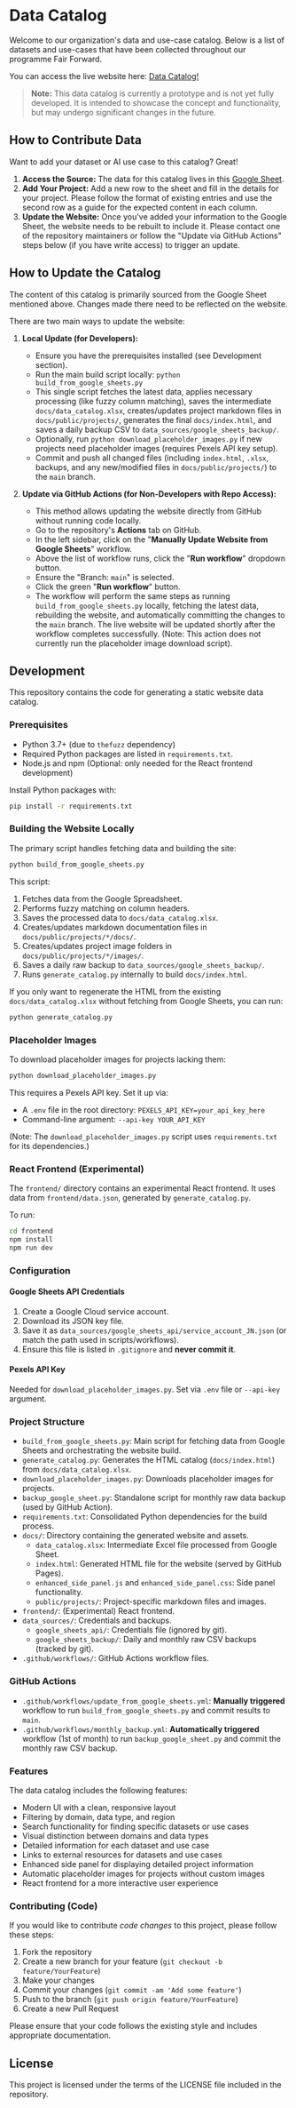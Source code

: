 # Data Catalog

Welcome to our organization's data and use-case catalog. Below is a list of datasets and use-cases that have been collected throughout our programme Fair Forward. 

You can access the live website here: [Data Catalog!](https://fair-forward.github.io/datasets/)

> **Note:** This data catalog is currently a prototype and is not yet fully developed. It is intended to showcase the concept and functionality, but may undergo significant changes in the future.

## How to Contribute Data

Want to add your dataset or AI use case to this catalog? Great!

1.  **Access the Source:** The data for this catalog lives in this [Google Sheet](https://docs.google.com/spreadsheets/d/18sgZgPGZuZjeBTHrmbr1Ra7mx8vSToUqnx8vCjhIp0c/edit?gid=561894456#gid=561894456).
2.  **Add Your Project:** Add a new row to the sheet and fill in the details for your project. Please follow the format of existing entries and use the second row as a guide for the expected content in each column.
3.  **Update the Website:** Once you've added your information to the Google Sheet, the website needs to be rebuilt to include it. Please contact one of the repository maintainers or follow the "Update via GitHub Actions" steps below (if you have write access) to trigger an update.

## How to Update the Catalog

The content of this catalog is primarily sourced from the Google Sheet mentioned above. Changes made there need to be reflected on the website.

There are two main ways to update the website:

1.  **Local Update (for Developers):**
    *   Ensure you have the prerequisites installed (see Development section).
    *   Run the main build script locally: `python build_from_google_sheets.py`
    *   This single script fetches the latest data, applies necessary processing (like fuzzy column matching), saves the intermediate `docs/data_catalog.xlsx`, creates/updates project markdown files in `docs/public/projects/`, generates the final `docs/index.html`, and saves a daily backup CSV to `data_sources/google_sheets_backup/`.
    *   Optionally, run `python download_placeholder_images.py` if new projects need placeholder images (requires Pexels API key setup).
    *   Commit and push all changed files (including `index.html`, `.xlsx`, backups, and any new/modified files in `docs/public/projects/`) to the `main` branch.

2.  **Update via GitHub Actions (for Non-Developers with Repo Access):**
    *   This method allows updating the website directly from GitHub without running code locally.
    *   Go to the repository's **Actions** tab on GitHub.
    *   In the left sidebar, click on the "**Manually Update Website from Google Sheets**" workflow.
    *   Above the list of workflow runs, click the "**Run workflow**" dropdown button.
    *   Ensure the "Branch: `main`" is selected.
    *   Click the green "**Run workflow**" button.
    *   The workflow will perform the same steps as running `build_from_google_sheets.py` locally, fetching the latest data, rebuilding the website, and automatically committing the changes to the `main` branch. The live website will be updated shortly after the workflow completes successfully. (Note: This action does not currently run the placeholder image download script).

## Development

This repository contains the code for generating a static website data catalog.

### Prerequisites

- Python 3.7+ (due to `thefuzz` dependency)
- Required Python packages are listed in `requirements.txt`.
- Node.js and npm (Optional: only needed for the React frontend development)

Install Python packages with:
```bash
pip install -r requirements.txt
```

### Building the Website Locally

The primary script handles fetching data and building the site:
```bash
python build_from_google_sheets.py
```
This script:
1. Fetches data from the Google Spreadsheet.
2. Performs fuzzy matching on column headers.
3. Saves the processed data to `docs/data_catalog.xlsx`.
4. Creates/updates markdown documentation files in `docs/public/projects/*/docs/`.
5. Creates/updates project image folders in `docs/public/projects/*/images/`.
6. Saves a daily raw backup to `data_sources/google_sheets_backup/`.
7. Runs `generate_catalog.py` internally to build `docs/index.html`.

If you only want to regenerate the HTML from the existing `docs/data_catalog.xlsx` without fetching from Google Sheets, you can run:
```bash
python generate_catalog.py
```

### Placeholder Images

To download placeholder images for projects lacking them:
```bash
python download_placeholder_images.py
```
This requires a Pexels API key. Set it up via:
- A `.env` file in the root directory: `PEXELS_API_KEY=your_api_key_here`
- Command-line argument: `--api-key YOUR_API_KEY`

(Note: The `download_placeholder_images.py` script uses `requirements.txt` for its dependencies.)

### React Frontend (Experimental)

The `frontend/` directory contains an experimental React frontend. It uses data from `frontend/data.json`, generated by `generate_catalog.py`.

To run:
```bash
cd frontend
npm install
npm run dev
```

### Configuration

#### Google Sheets API Credentials

1. Create a Google Cloud service account.
2. Download its JSON key file.
3. Save it as `data_sources/google_sheets_api/service_account_JN.json` (or match the path used in scripts/workflows).
4. Ensure this file is listed in `.gitignore` and **never commit it**.

#### Pexels API Key

Needed for `download_placeholder_images.py`. Set via `.env` file or `--api-key` argument.

### Project Structure

- `build_from_google_sheets.py`: Main script for fetching data from Google Sheets and orchestrating the website build.
- `generate_catalog.py`: Generates the HTML catalog (`docs/index.html`) from `docs/data_catalog.xlsx`.
- `download_placeholder_images.py`: Downloads placeholder images for projects.
- `backup_google_sheet.py`: Standalone script for monthly raw data backup (used by GitHub Action).
- `requirements.txt`: Consolidated Python dependencies for the build process.
- `docs/`: Directory containing the generated website and assets.
  - `data_catalog.xlsx`: Intermediate Excel file processed from Google Sheet.
  - `index.html`: Generated HTML file for the website (served by GitHub Pages).
  - `enhanced_side_panel.js` and `enhanced_side_panel.css`: Side panel functionality.
  - `public/projects/`: Project-specific markdown files and images.
- `frontend/`: (Experimental) React frontend.
- `data_sources/`: Credentials and backups.
  - `google_sheets_api/`: Credentials file (ignored by git).
  - `google_sheets_backup/`: Daily and monthly raw CSV backups (tracked by git).
- `.github/workflows/`: GitHub Actions workflow files.

### GitHub Actions

- `.github/workflows/update_from_google_sheets.yml`: **Manually triggered** workflow to run `build_from_google_sheets.py` and commit results to `main`.
- `.github/workflows/monthly_backup.yml`: **Automatically triggered** workflow (1st of month) to run `backup_google_sheet.py` and commit the monthly raw CSV backup.

### Features

The data catalog includes the following features:

- Modern UI with a clean, responsive layout
- Filtering by domain, data type, and region
- Search functionality for finding specific datasets or use cases
- Visual distinction between domains and data types
- Detailed information for each dataset and use case
- Links to external resources for datasets and use cases
- Enhanced side panel for displaying detailed project information
- Automatic placeholder images for projects without custom images
- React frontend for a more interactive user experience

### Contributing (Code)

If you would like to contribute *code changes* to this project, please follow these steps:

1. Fork the repository
2. Create a new branch for your feature (`git checkout -b feature/YourFeature`)
3. Make your changes
4. Commit your changes (`git commit -am 'Add some feature'`)
5. Push to the branch (`git push origin feature/YourFeature`)
6. Create a new Pull Request

Please ensure that your code follows the existing style and includes appropriate documentation.

## License

This project is licensed under the terms of the LICENSE file included in the repository.